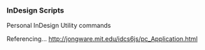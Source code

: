 ### InDesign Scripts

Personal InDesign Utility commands

Referencing... http://jongware.mit.edu/idcs6js/pc_Application.html